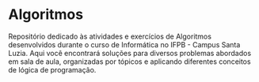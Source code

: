 # Algoritmos
 Repositório dedicado às atividades e exercícios de Algoritmos desenvolvidos durante o curso de Informática no IFPB - Campus Santa Luzia. Aqui você encontrará soluções para diversos problemas abordados em sala de aula, organizadas por tópicos e aplicando diferentes conceitos de lógica de programação.
